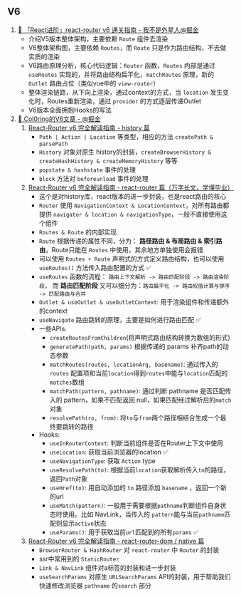 ## V6

1. [🚀 「React进阶」react-router v6 通关指南 - 我不是外星人@掘金](https://juejin.cn/post/7069555976717729805)
   - 介绍V5版本整体架构，主要依赖 `Route` 组件去渲染
   - V6整体架构图，主要依赖 `Routes`，而 `Route` 只是作为路由结构，不去做实质的渲染
   - V6路由原理分析，核心代码逻辑：`Router` 函数，`Routes` 内部是通过 `useRoutes` 实现的，并将路由结构扁平化，`matchRoutes` 原理，新的 `Outlet` 路由占位（类似vue中的 `view-router`）
   - 整体渲染链路，从下向上渲染，通过context的方式，当 `location` 发生变化时，Routes重新渲染，通过 `provider` 的方式逐层传递Outlet
   - V6版本全面拥抱Hooks的写法
2. [🚀 Col0ring的V6文章 - @掘金](https://juejin.cn/user/2840793778240253/posts)
   1. [React-Router v6 完全解读指南 - history 篇](https://juejin.cn/post/7065599937265795109)
      - `Path | Action | Location` 等类型，相应的方法 `createPath & parsePath`
      - `History` 对象对原生 history的封装，`createBrowserHistory & createHashHistory & createMemoryHistory` 等等
      - `popstate & hashstate` 事件的处理
      - `block` 方法对 `beforeunload` 事件的处理
   2. [React-Router v6 完全解读指南 - react-router 篇（万字长文，学懂毕业）](https://juejin.cn/post/7067436563457638413)
      - 这个是对history库，react版本的进一步封装，也是react路由的核心
      - `Router` 使用 `NavigationContext & LocationContext`，对所有路由都提供 `navigator & location & navigationType`，一般不直接使用这个组件
      - `Routes & Route` 的内部实现
      - `Route` 根据传递的属性不同，分为： **路径路由 & 布局路由 & 索引路由**，Route只能在 `Routes` 中使用，其余地方单独使用会报错
      - 可以使用 `Routes + Route` 声明式的方式定义路由结构，也可以使用 `useRoutes()` 方法传入路由配置的方式 ✅
      - `useRoutes` 函数的流程： `路由上下文解析 -> 路由匹配阶段 -> 路由渲染阶段`， 而 **路由匹配阶段** 又可以细分为：`路由扁平化 -> 路由权值计算与排序 -> 匹配路由与合并`
      - `Outlet & useOutlet & useOutletContext`: 用于渲染组件和传递额外的context
      - `useNavigate` 路由跳转的原理，主要是如何进行路由匹配 ✅
      - 一些APIs: 
        - `createRoutesFromChildren`(将声明式路由结构转换为数组的形式)
        - `generatePath(path, params)` 根据传递的 params 补齐path的动态参数
        - `matchRoutes(routes, locationArg, basename)`: 通过传入的`routes` 配置项和当前`location`得到`routes`中能与`location`匹配的`matches`数组
        - `matchPath(pattern, pathname)`: 通过判断 pathname 是否匹配传入的 pattern，如果不匹配返回 null，如果匹配经过解析后的`match`对象
        - `resolvePath(ro, from)`: 将`to`与`from`两个路径相结合生成一个最终要跳转的路径
      - Hooks:
        - `useInRouterContext`: 判断当前组件是否在Router上下文中使用
        - `useLocation`: 获取当前浏览器的location ✅
        - `useNavigationType`: 获取 `Action` type
        - `useResolvePath(to)`: 根据当前`location`获取解析传入`to`的路径，返回`Path`对象
        - `useHref(to)`: 用自动添加的 `to` 路径添加 `basename` ，返回一个新的url
        - `useMatch(pattern)`: 一般用于需要根据`pathname`判断组件自身状态时使用。比如 NavLink，当传入的 `pattern`能与当前`pathname`匹配则显示`active`状态
        - `useParams()`: 用于获取当前`url`匹配到的所有`params` ✅
   3. [React-Router v6 完全解读指南 - react-router-dom / native 篇](https://juejin.cn/post/7068101548584206350)
      - `BrowserRouter & HashRouter` 对 `react-router` 中 `Router` 的封装
      - ssr中常用到的 `StaticRouter`
      - `Link & NavLink` 组件对a标签的封装和进一步封装
      - `useSearchParams` 对原生 `URLSearchParams` API的封装，用于帮助我们快速修改浏览器 `pathname` 的`search` 部分



